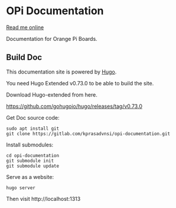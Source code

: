 # OPi Documentation

[Read me online](https://kprasadvnsi.gitlab.io/opi-documentation/)

Documentation for Orange Pi Boards.

## Build Doc


This documentation site is powered by [Hugo](https://gohugo.io/).

You need Hugo Extended v0.73.0 to be able to build the site.

Download Hugo-extended from here.

https://github.com/gohugoio/hugo/releases/tag/v0.73.0

Get Doc source code:
```
sudo apt install git 
git clone https://gitlab.com/kprasadvnsi/opi-documentation.git
```

Install submodules:

```
cd opi-documentation
git submodule init
git submodule update
```

Serve as a website:

```
hugo server
```

Then visit http://localhost:1313
